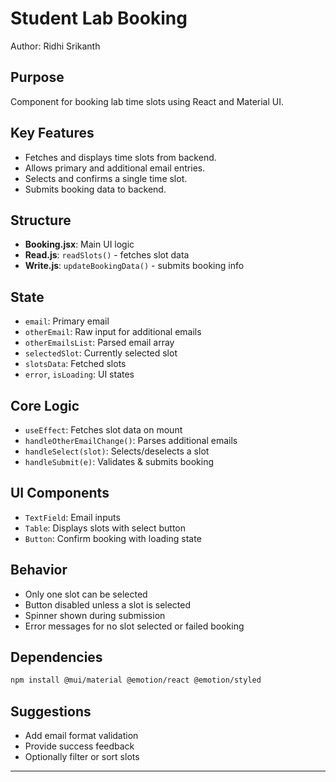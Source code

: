 # Student Lab Booking

Author: Ridhi Srikanth

## Purpose
Component for booking lab time slots using React and Material UI.

## Key Features
- Fetches and displays time slots from backend.
- Allows primary and additional email entries.
- Selects and confirms a single time slot.
- Submits booking data to backend.

## Structure
- **Booking.jsx**: Main UI logic
- **Read.js**: `readSlots()` - fetches slot data
- **Write.js**: `updateBookingData()` - submits booking info

## State
- `email`: Primary email
- `otherEmail`: Raw input for additional emails
- `otherEmailsList`: Parsed email array
- `selectedSlot`: Currently selected slot
- `slotsData`: Fetched slots
- `error`, `isLoading`: UI states

## Core Logic
- `useEffect`: Fetches slot data on mount
- `handleOtherEmailChange()`: Parses additional emails
- `handleSelect(slot)`: Selects/deselects a slot
- `handleSubmit(e)`: Validates & submits booking

## UI Components
- `TextField`: Email inputs
- `Table`: Displays slots with select button
- `Button`: Confirm booking with loading state

## Behavior
- Only one slot can be selected
- Button disabled unless a slot is selected
- Spinner shown during submission
- Error messages for no slot selected or failed booking

## Dependencies
```bash
npm install @mui/material @emotion/react @emotion/styled
```

## Suggestions
- Add email format validation
- Provide success feedback
- Optionally filter or sort slots

---


